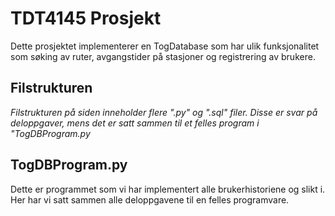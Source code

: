# TDT4145 Prosjekt
Dette prosjektet implementerer en TogDatabase som har ulik funksjonalitet som søking av ruter, avgangstider på stasjoner og registrering av brukere. 

## Filstrukturen 
*Filstrukturen på siden inneholder flere ".py" og ".sql" filer. Disse er svar på deloppgaver, mens det er satt sammen til et felles program i "TogDBProgram.py*

## TogDBProgram.py
Dette er programmet som vi har implementert alle brukerhistoriene og slikt i. Her har vi satt sammen alle deloppgavene til en felles programvare. 
